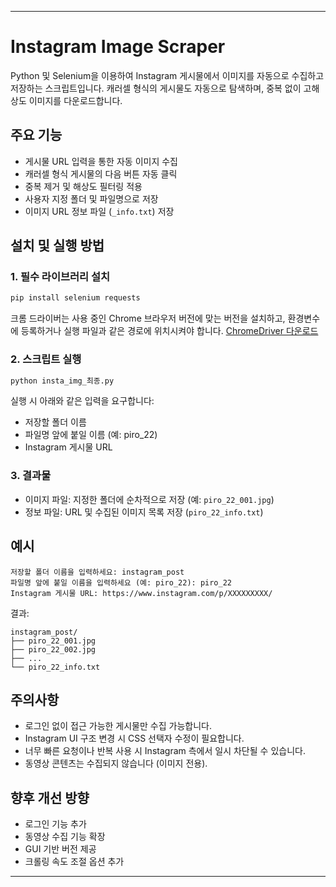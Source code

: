 

---

# Instagram Image Scraper

Python 및 Selenium을 이용하여 Instagram 게시물에서 이미지를 자동으로 수집하고 저장하는 스크립트입니다.
캐러셀 형식의 게시물도 자동으로 탐색하며, 중복 없이 고해상도 이미지를 다운로드합니다.

## 주요 기능

* 게시물 URL 입력을 통한 자동 이미지 수집
* 캐러셀 형식 게시물의 다음 버튼 자동 클릭
* 중복 제거 및 해상도 필터링 적용
* 사용자 지정 폴더 및 파일명으로 저장
* 이미지 URL 정보 파일 (`_info.txt`) 저장

## 설치 및 실행 방법

### 1. 필수 라이브러리 설치

```bash
pip install selenium requests
```

크롬 드라이버는 사용 중인 Chrome 브라우저 버전에 맞는 버전을 설치하고, 환경변수에 등록하거나 실행 파일과 같은 경로에 위치시켜야 합니다.
[ChromeDriver 다운로드](https://sites.google.com/chromium.org/driver/)

### 2. 스크립트 실행

```bash
python insta_img_최종.py
```

실행 시 아래와 같은 입력을 요구합니다:

* 저장할 폴더 이름
* 파일명 앞에 붙일 이름 (예: piro\_22)
* Instagram 게시물 URL

### 3. 결과물

* 이미지 파일: 지정한 폴더에 순차적으로 저장 (예: `piro_22_001.jpg`)
* 정보 파일: URL 및 수집된 이미지 목록 저장 (`piro_22_info.txt`)

## 예시

```
저장할 폴더 이름을 입력하세요: instagram_post
파일명 앞에 붙일 이름을 입력하세요 (예: piro_22): piro_22
Instagram 게시물 URL: https://www.instagram.com/p/XXXXXXXXX/
```

결과:

```
instagram_post/
├── piro_22_001.jpg
├── piro_22_002.jpg
├── ...
└── piro_22_info.txt
```

## 주의사항

* 로그인 없이 접근 가능한 게시물만 수집 가능합니다.
* Instagram UI 구조 변경 시 CSS 선택자 수정이 필요합니다.
* 너무 빠른 요청이나 반복 사용 시 Instagram 측에서 일시 차단될 수 있습니다.
* 동영상 콘텐츠는 수집되지 않습니다 (이미지 전용).

## 향후 개선 방향

* 로그인 기능 추가
* 동영상 수집 기능 확장
* GUI 기반 버전 제공
* 크롤링 속도 조절 옵션 추가

---


